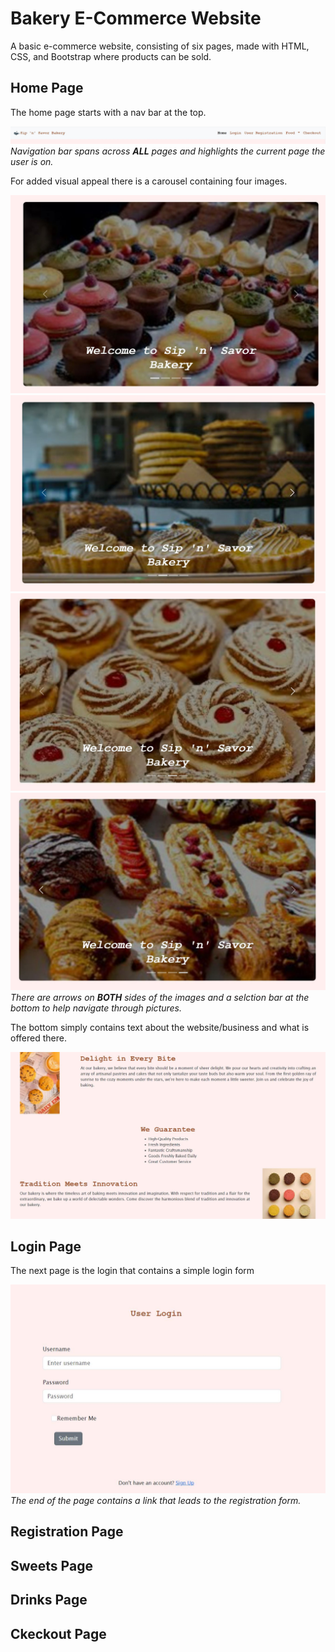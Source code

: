 # Bakery E-Commerce Website

A basic e-commerce website, consisting of six pages, made with HTML, CSS, and Bootstrap where products can be sold.

## Home Page
The home page starts with a nav bar at the top.

![Alt text](images/capture.JPG)
_Navigation bar spans across **ALL** pages and highlights the current page the user is on._

For added visual appeal there is a carousel containing four images.

![Alt text](images/carousel-1.JPG)![Alt text](images/carousel-2.JPG)![Alt text](images/carousel-3.JPG)![Alt text](images/carousel-4.JPG)
_There are arrows on **BOTH** sides of the images and a selction bar at the bottom to help navigate through pictures._

The bottom simply contains text about the website/business and what is offered there.

![Alt text](images/home.JPG)

## Login Page
The next page is the login that contains a simple login form

![Alt text](images/login.JPG)
_The end of the page contains a link that leads to the registration form._

## Registration Page


## Sweets Page


## Drinks Page


## Ckeckout Page